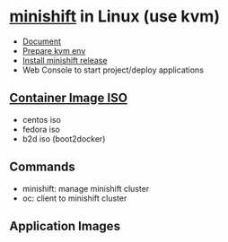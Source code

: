 # [minishift](https://github.com/minishift/minishift/) in Linux (use kvm)
- [Document](https://docs.okd.io/latest/welcome/index.html)
- [Prepare kvm env]()
- [Install minishift release](https://github.com/minishift/minishift/releases)
- Web Console to start project/deploy applications
## [Container Image ISO](https://docs.okd.io/latest/minishift/using/choosing-iso-image.html)
  - centos iso
  - fedora iso
  - b2d iso (boot2docker)
## Commands
  - minishift: manage minishift cluster
  - oc: client to minishift cluster
## Application Images
